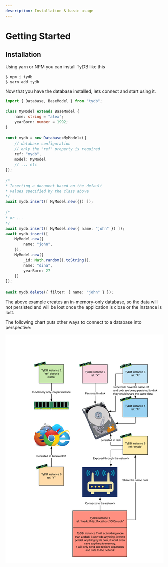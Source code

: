 ```yaml
---
description: Installation & basic usage
---
```


# Getting Started

## Installation

Using yarn or NPM you can install TyDB like this

```text
$ npm i tydb
$ yarn add tydb
```

Now that you have the database installed, lets connect and start using it.

```typescript
import { Database, BaseModel } from "tydb";

class MyModel extends BaseModel {
    name: string = "alex";
    yearBorn: number = 1992;
}

const mydb = new Database<MyModel>({
    // database configuration
    // only the "ref" property is required
    ref: "mydb",
    model: MyModel
    // ... etc
});

/*
* Inserting a document based on the default
* values specified by the class above
*/
await mydb.insert([ MyModel.new({}) ]);

/*
* or ...
*/
await mydb.insert([ MyModel.new({ name: "john" }) ]);
await mydb.insert([ 
    MyModel.new({
        name: "john",  
    }),
    MyModel.new({
        _id: Math.random().toString(),
        name: "dina",
        yearBorn: 27
    })
]);

await mydb.delete({ filter: { name: "john" } });
```

The above example creates an in-memory-only database, so the data will not persisted and will be lost once the application is close or the instance is lost.

The following chart puts other ways to connect to a database into perspective:

![](.gitbook/assets/image.png)

